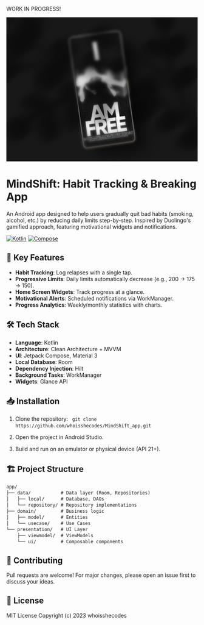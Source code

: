 WORK IN PROGRESS!

![logo](561_1x_shots_so.png)

# MindShift: Habit Tracking & Breaking App


An Android app designed to help users gradually quit bad habits (smoking, alcohol, etc.) by reducing daily limits step-by-step. Inspired by Duolingo's gamified approach, featuring motivational widgets and notifications.

[![Kotlin](https://img.shields.io/badge/Kotlin-1.9.0-blue.svg)](https://kotlinlang.org)
[![Compose](https://img.shields.io/badge/Jetpack%20Compose-1.6.0-brightgreen)](https://developer.android.com/jetpack/compose)

## 🚀 Key Features
- **Habit Tracking**: Log relapses with a single tap.
- **Progressive Limits**: Daily limits automatically decrease (e.g., 200 → 175 → 150).
- **Home Screen Widgets**: Track progress at a glance.
- **Motivational Alerts**: Scheduled notifications via WorkManager.
- **Progress Analytics**: Weekly/monthly statistics with charts.

## 🛠 Tech Stack
- **Language**: Kotlin
- **Architecture**: Clean Architecture + MVVM
- **UI**: Jetpack Compose, Material 3
- **Local Database**: Room
- **Dependency Injection**: Hilt
- **Background Tasks**: WorkManager
- **Widgets**: Glance API

## 📥 Installation
1. Clone the repository:
   ``` git clone https://github.com/whoisshecodes/MindShift_app.git```

2. Open the project in Android Studio.

3. Build and run on an emulator or physical device (API 21+).

## 🏗 Project Structure
```
app/
├── data/           # Data layer (Room, Repositories)
│   ├── local/      # Database, DAOs
│   └── repository/ # Repository implementations
├── domain/         # Business logic
│   ├── model/      # Entities
│   └── usecase/    # Use Cases
└── presentation/   # UI Layer
    ├── viewmodel/  # ViewModels
    └── ui/         # Composable components
```

## 🤝 Contributing

Pull requests are welcome! For major changes, please open an issue first to discuss your ideas.

## 📄 License

MIT License
Copyright (c) 2023 whoisshecodes
